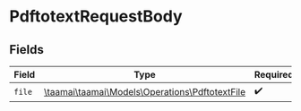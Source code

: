 # PdftotextRequestBody


## Fields

| Field                                                                                      | Type                                                                                       | Required                                                                                   | Description                                                                                |
| ------------------------------------------------------------------------------------------ | ------------------------------------------------------------------------------------------ | ------------------------------------------------------------------------------------------ | ------------------------------------------------------------------------------------------ |
| `file`                                                                                     | [\taamai\taamai\Models\Operations\PdftotextFile](../../Models/Operations/PdftotextFile.md) | :heavy_check_mark:                                                                         | N/A                                                                                        |
